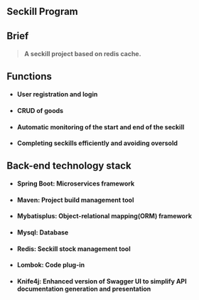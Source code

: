 ## Seckill Program

## Brief

> #### A seckill project based on redis cache.

## Functions

- #### User registration and login

- #### CRUD of goods


- #### Automatic monitoring of the start and end of the seckill

- #### Completing seckills efficiently and avoiding oversold


## Back-end technology stack

- #### Spring Boot: Microservices framework

- #### Maven: Project build management tool

- #### Mybatisplus: Object-relational mapping(ORM) framework

- #### Mysql: Database

- #### Redis: Seckill stock management tool

- #### Lombok: Code plug-in

- #### Knife4j: Enhanced version of Swagger UI to simplify API documentation generation and presentation

## 